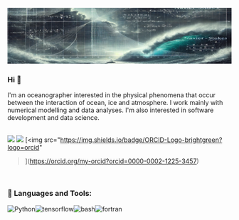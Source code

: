 ![jtcarvalho_header](https://github.com/jtcarvalho/jtcarvalho/blob/main/files/forGitHub-capa.png)
### Hi 👋

I'm an oceanographer interested in the physical phenomena that occur between the interaction of ocean, ice and atmosphere. I work mainly with numerical modelling and data analyses. I'm also interested in software development and data science.
<br/>
<br/>


[<img src="https://img.shields.io/badge/Gmail-D14836?style=for-the-badge&logo=gmail&logoColor=white">](mailto:jtcarvalho@gmail.com)
[<img src="https://img.shields.io/badge/LinkedIn-0077B5?style=for-the-badge&logo=linkedin&logoColor=white">](https://www.linkedin.com/in/jonas-takeo-carvalho-b3761022/)
[<img src="https://img.shields.io/badge/ORCID-Logo-brightgreen?logo=orcid"
>](https://orcid.org/my-orcid?orcid=0000-0002-1225-3457)



<br>

### 🔨 Languages and Tools:
<a href="https://www.python.org" target="_blank"><img align="left" alt="Python" height ="42px" src="https://raw.githubusercontent.com/rahul-jha98/github_readme_icons/main/language_and_tools/square/python/python.svg"></a>
<a href="https://www.tensorflow.org" target="_blank"> <img align="left" src="https://raw.githubusercontent.com/rahul-jha98/github_readme_icons/main/language_and_tools/square/tensorflow/tensorflow.svg" alt="tensorflow" height="42px"/> </a> 
<a target="_blank"> <img align="left" src="https://cdn.rawgit.com/odb/official-bash-logo/master/assets/Logos/Identity/PNG/BASH_logo-transparent-bg-color.png" alt="bash" height="42px"/> </a> 
<a target="_blank"> <img align="left" src="https://user-images.githubusercontent.com/25181517/192106356-07c248b7-9c7c-40bd-a202-f7caf5d0b1bc.png" alt="fortran" height="42px"/> </a> 

<br>

  


</a>
